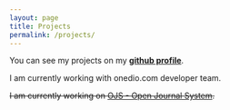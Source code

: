 ```yaml
---
layout: page
title: Projects
permalink: /projects/
---
```


You can see my projects on my **[github profile](https://github.com/{{site.github_username}})**.

I am currently working with onedio.com developer team. 

~~I am currently working on [OJS - Open Journal System](https://github.com/okulbilisim/ojs).~~ 
